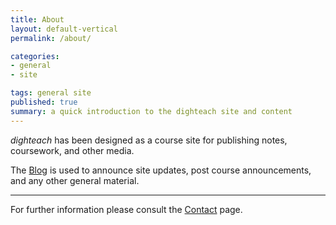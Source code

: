 ```yaml
---
title: About
layout: default-vertical
permalink: /about/

categories:
- general
- site

tags: general site
published: true
summary: a quick introduction to the dighteach site and content
---
```


*dighteach* has been designed as a course site for publishing notes, coursework, and other media.  

The [Blog](/blog) is used to announce site updates, post course announcements, and any other general material.

***

For further information please consult the [Contact](/contact) page.  




